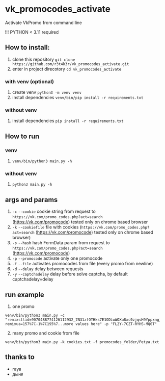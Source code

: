 # vk_promocodes_activate
Activate VkPromo from command line

!!! PYTHON < 3.11 required

## How to install:
1. clone this repository `git clone https://github.com/r3t4k3r/vk_promocodes_activate.git`
2. enter in project direcotory `cd vk_promocodes_activate`

### with venv (optional)
1. create venv `python3 -m venv venv`
2. install dependencies `venv/bin/pip install -r requirements.txt`

### without venv
1. install dependencies `pip install -r requirements.txt`

## How to run

### venv
1. `venv/bin/python3 main.py -h`

### without venv
1. `python3 main.py -h`

## args and params
1. `-c` `--cookie` cookie string from request to `https://vk.com/promo_codes.php?act=search` (https://vk.com/promocode) tested only on chrome based browser
2. `-k` `--cookiefile` file with cookies (`https://vk.com/promo_codes.php?act=search` (https://vk.com/promocode) tested only on chrome based browser)
3. `-s` `--hash` hash FormData param from request to `https://vk.com/promo_codes.php?act=search` (https://vk.com/promocode)
4. `-p` `--promocode` activate only one promocode
5. `-f` `--file` activates promocodes from file (every promo from newline)
6. `-d` `--delay` delay between requests
7. `-y` `--captchadelay` delay before solve captcha, by default captchadelay=delay

## run example
1. one promo 
```
venv/bin/python3 main.py -c "remixstlid=9070488774126112932_7N31zfOTHks7E1ODLwWOXu8xc0zjqsH9YppxngjBqUD; remixua=157%7C-1%7C195%7...more values here" -p "FL2Y-7CZT-RYHS-MQ0T"
```

2. many promo and cookie from file
```
venv/bin/python3 main.py -k cookies.txt -f promocodes_folder/Petya.txt
```

## thanks to 
- raya
- дыня
